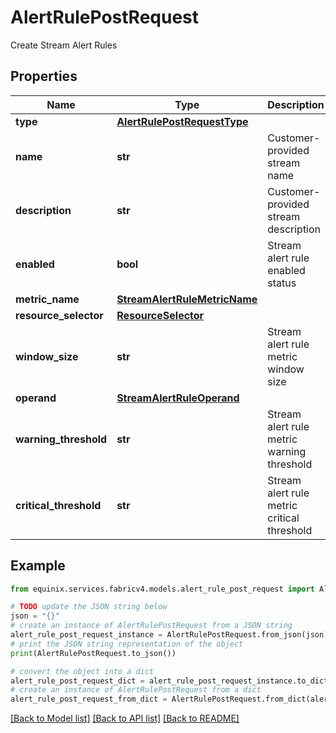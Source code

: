 # AlertRulePostRequest

Create Stream Alert Rules

## Properties

Name | Type | Description | Notes
------------ | ------------- | ------------- | -------------
**type** | [**AlertRulePostRequestType**](AlertRulePostRequestType.md) |  | [optional] 
**name** | **str** | Customer-provided stream name | [optional] 
**description** | **str** | Customer-provided stream description | [optional] 
**enabled** | **bool** | Stream alert rule enabled status | [optional] [default to True]
**metric_name** | [**StreamAlertRuleMetricName**](StreamAlertRuleMetricName.md) |  | [optional] 
**resource_selector** | [**ResourceSelector**](ResourceSelector.md) |  | [optional] 
**window_size** | **str** | Stream alert rule metric window size | [optional] 
**operand** | [**StreamAlertRuleOperand**](StreamAlertRuleOperand.md) |  | [optional] 
**warning_threshold** | **str** | Stream alert rule metric warning threshold | [optional] 
**critical_threshold** | **str** | Stream alert rule metric critical threshold | [optional] 

## Example

```python
from equinix.services.fabricv4.models.alert_rule_post_request import AlertRulePostRequest

# TODO update the JSON string below
json = "{}"
# create an instance of AlertRulePostRequest from a JSON string
alert_rule_post_request_instance = AlertRulePostRequest.from_json(json)
# print the JSON string representation of the object
print(AlertRulePostRequest.to_json())

# convert the object into a dict
alert_rule_post_request_dict = alert_rule_post_request_instance.to_dict()
# create an instance of AlertRulePostRequest from a dict
alert_rule_post_request_from_dict = AlertRulePostRequest.from_dict(alert_rule_post_request_dict)
```
[[Back to Model list]](../README.md#documentation-for-models) [[Back to API list]](../README.md#documentation-for-api-endpoints) [[Back to README]](../README.md)


